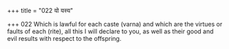 +++
title = "022 यो यस्य"

+++
022	Which is lawful for each caste (varna) and which are the virtues or faults of each (rite), all this I will declare to you, as well as their good and evil results with respect to the offspring.